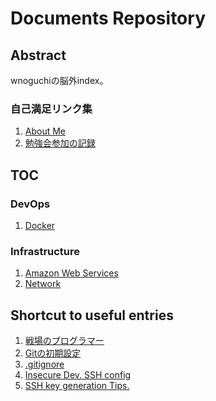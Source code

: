Documents Repository
======================

Abstract
----------

wnoguchiの脳外index。

### 自己満足リンク集

1. [About Me](AboutMe.md)
1. [勉強会参加の記録](https://github.com/wnoguchi/workshop)

TOC
-----

### DevOps

1. [Docker](DevOps/Docker/README.md)

### Infrastructure

1. [Amazon Web Services](Infrastructure/AWS/README.md)
1. [Network](Infrastructure/Network/README.md)

Shortcut to useful entries
----------------------------

1. [戦場のプログラマー](http://blog.pg1x.com/)
1. [Gitの初期設定](http://qiita.com/wnoguchi/items/f7358a227dfe2640cce3)
1. [.gitignore](https://gist.github.com/wnoguchi/36cc49a9590cbec4aba3)
1. [Insecure Dev. SSH config](https://gist.github.com/wnoguchi/125cf794554ab10316b6)
1. [SSH key generation Tips.](https://gist.github.com/wnoguchi/3c81fd7a59fbde1c4baa)
